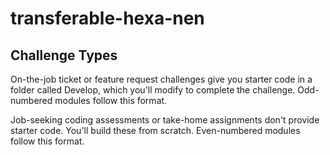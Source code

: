 # transferable-hexa-nen


## Challenge Types
On-the-job ticket or feature request challenges give you starter code in a folder called Develop, which you'll modify to complete the challenge. Odd-numbered modules follow this format.

Job-seeking coding assessments or take-home assignments don't provide starter code. You'll build these from scratch. Even-numbered modules follow this format.
